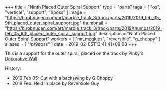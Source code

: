 +++
title = "Ninth Placed Outer Spiral Support"
type = "parts"
tags = [ "os", "vertical", "support", "9poss" ]
image = "https://b.robnugen.com/art/marble_track_3/track/parts/2019/2019_feb_05_9th_placed_outer_spiral_support.jpg"
thumbnail = "https://b.robnugen.com/art/marble_track_3/track/parts/2019/thumbs/2019_feb_05_9th_placed_outer_spiral_support.jpg"
description = "Ninth Placed Outer Spiral Support"
workers = [
    "mr_mcglues",
    "reversible",
    "g_choppy"
]
aliases = [
    "/p/9poss"
]
date = 2019-02-05T13:41:41+09:00
+++

This is a support for the outer spiral, placed on the track by Pinky's
[Decorative Wall](/p/dwatlsms)

History:

* 2019 Feb 05: Cut with a backswing by G Choppy
* 2019 Feb: Held in place by Reversible Guy
